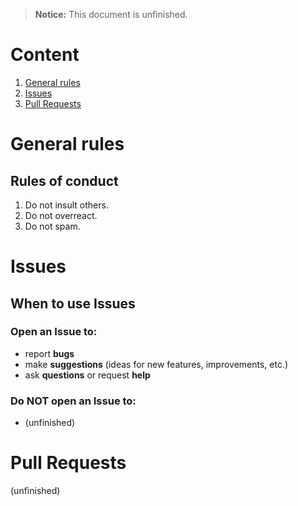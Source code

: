 >**Notice:** This document is unfinished.

# Content
1. [General rules](#general-rules)
2. [Issues](#issues)
3. [Pull Requests](#pull-requests)

# General rules
## Rules of conduct
1. Do not insult others.
2. Do not overreact.
3. Do not spam.

# Issues
## When to use Issues
### Open an Issue to:
- report **bugs**
- make **suggestions** (ideas for new features, improvements, etc.)
- ask **questions** or request **help**

### Do NOT open an Issue to:
- (unfinished)

# Pull Requests
(unfinished)
